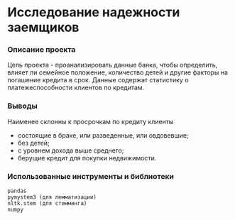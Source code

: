 # Исследование надежности заемщиков

### Описание проекта
Цель проекта - проанализировать данные банка, чтобы определить, влияет ли семейное положение, количество детей и другие факторы на погашение кредита в срок.
Данные содержат статистику о платежеспособности клиентов по кредитам.

### Выводы
Наименее склонны к просрочкам по кредиту клиенты
- состоящие в браке, или разведенные, или овдовевшие;
- без детей;
- с уровнем дохода выше среднего;
- берущие кредит для покупки недвижимости.

### Использованные инструменты и библиотеки
```
pandas
pymystem3 (для лемматизации)
nltk.stem (для стемминга)
numpy

```
